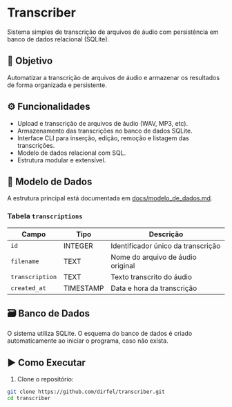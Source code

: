 # Transcriber

Sistema simples de transcrição de arquivos de áudio com persistência em banco de dados relacional (SQLite).

## 📌 Objetivo

Automatizar a transcrição de arquivos de áudio e armazenar os resultados de forma organizada e persistente.

## ⚙️ Funcionalidades

- Upload e transcrição de arquivos de áudio (WAV, MP3, etc).
- Armazenamento das transcrições no banco de dados SQLite.
- Interface CLI para inserção, edição, remoção e listagem das transcrições.
- Modelo de dados relacional com SQL.
- Estrutura modular e extensível.

## 🧱 Modelo de Dados

A estrutura principal está documentada em [docs/modelo_de_dados.md](docs/modelo_de_dados.md).

### Tabela `transcriptions`

| Campo        | Tipo     | Descrição                         |
|--------------|----------|------------------------------------|
| `id`         | INTEGER  | Identificador único da transcrição |
| `filename`   | TEXT     | Nome do arquivo de áudio original  |
| `transcription` | TEXT  | Texto transcrito do áudio          |
| `created_at` | TIMESTAMP | Data e hora da transcrição         |

## 🗃️ Banco de Dados

O sistema utiliza SQLite. O esquema do banco de dados é criado automaticamente ao iniciar o programa, caso não exista.

## ▶️ Como Executar

1. Clone o repositório:

```bash
git clone https://github.com/dirfel/transcriber.git
cd transcriber

